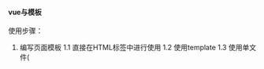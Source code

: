 #### vue与模板

使用步骤：
1. 编写页面模板
 1.1 直接在HTML标签中进行使用 
 1.2 使用template
 1.3 使用单文件(<template>)
2. 创建Vue的实例
    2.1 在Vue的构造函数中提供 data 生命周期 props methods ···
3. 将Vue 挂载到 页面中 
    3.1 有一个mount的 方法

#### 数据事件驱动

vue的执行流程
1. 获得模板: 模板中有坑
2. 利用Vue构造函数所提供的数据来填坑
3. 将标签加入到页面中,虚拟dom变成真实的dom ,Vue 利用我们提供的数据 和页面中模板生成了一个新的 HTML标签( node 元素

